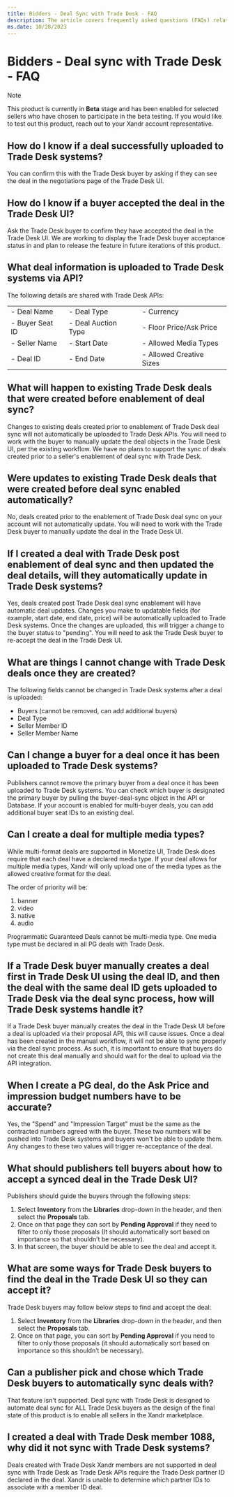 ```yaml
---
title: Bidders - Deal Sync with Trade Desk - FAQ
description: The article covers frequently asked questions (FAQs) related to deal synchronization in trade tasks.  
ms.date: 10/28/2023
---
```


# Bidders - Deal sync with Trade Desk - FAQ

> [!NOTE]
> This product is currently in **Beta** stage and has been enabled for selected sellers who have chosen to participate in the beta testing. If you would like to test out this product, reach out to your Xandr account representative.

## How do I know if a deal successfully uploaded to Trade Desk systems?

You can confirm this with the Trade Desk buyer by asking if they can see the deal in the negotiations page of the Trade Desk UI.

## How do I know if a buyer accepted the deal in the Trade Desk UI?

Ask the Trade Desk buyer to confirm they have accepted the deal in the Trade Desk UI. We are working to display the Trade Desk buyer acceptance status in  and plan to release the feature in future iterations of this product.

## What deal information is uploaded to Trade Desk systems via API?

The following details are shared with Trade Desk APIs:

|  |  |  |
|---|---|---|
| - Deal Name | - Deal Type | - Currency |
| - Buyer Seat ID | - Deal Auction Type | - Floor Price/Ask Price |
| - Seller Name | - Start Date | - Allowed Media Types |
| - Deal ID | - End Date | - Allowed Creative Sizes |

## What will happen to existing Trade Desk deals that were created before enablement of deal sync?

Changes to existing deals created prior to enablement of Trade Desk deal sync will not automatically be uploaded to Trade Desk APIs. You will need to work with the buyer to manually update the deal objects in the Trade Desk UI, per the existing workflow. We have no plans to support the sync of deals created prior to a seller's enablement of deal sync with Trade Desk.

## Were updates to existing Trade Desk deals that were created before deal sync enabled automatically?

No, deals created prior to the enablement of Trade Desk deal sync on your account will not automatically update. You will need to work with the Trade Desk buyer to manually update the deal in the Trade Desk UI.

## If I created a deal with Trade Desk post enablement of deal sync and then updated the deal details, will they automatically update in Trade Desk systems?

Yes, deals created post Trade Desk deal sync enablement will have automatic deal updates. Changes you make to updatable fields (for
example, start date, end date, price) will be automatically uploaded to Trade Desk systems. Once the changes are uploaded, this will trigger a change to the buyer status to "pending". You will need to ask the Trade Desk buyer to re-accept the deal in the Trade Desk UI.

## What are things I cannot change with Trade Desk deals once they are created?

The following fields cannot be changed in Trade Desk systems after a deal is uploaded:

- Buyers (cannot be removed, can add additional buyers)
- Deal Type
- Seller Member ID
- Seller Member Name

## Can I change a buyer for a deal once it has been uploaded to Trade Desk systems?

Publishers cannot remove the primary buyer from a deal once it has been uploaded to Trade Desk systems. You can check which buyer is designated the primary buyer by pulling the buyer-deal-sync object in the API or Database. If your account is enabled for multi-buyer deals, you can add additional buyer seat IDs to an existing deal.

## Can I create a deal for multiple media types?

While multi-format deals are supported in Monetize UI, Trade Desk does require that each deal have a declared media type. If your deal allows for multiple media types, Xandr will only upload one of the media types as the allowed creative format for the deal.

The order of priority will be:

1. banner
1. video
1. native
1. audio

Programmatic Guaranteed Deals cannot be multi-media type. One media type must be declared in all PG deals with Trade Desk.

## If a Trade Desk buyer manually creates a deal first in Trade Desk UI using the deal ID, and then the deal with the same deal ID gets uploaded to Trade Desk via the deal sync process, how will Trade Desk systems handle it?

If a Trade Desk buyer manually creates the deal in the Trade Desk UI before a deal is uploaded via their proposal API, this will cause
issues. Once a deal has been created in the manual workflow, it will not be able to sync properly via the deal sync process. As such, it is important to ensure that buyers do not create this deal manually and should wait for the deal to upload via the API integration.

## When I create a PG deal, do the Ask Price and impression budget numbers have to be accurate?

Yes, the "Spend" and "Impression Target" must be the same as the contracted numbers agreed with the buyer. These two numbers will be
pushed into Trade Desk systems and buyers won't be able to update them. Any changes to these two values will trigger re-acceptance of the deal.

## What should publishers tell buyers about how to accept a synced deal in the Trade Desk UI?

Publishers should guide the buyers through the following steps:

1. Select **Inventory** from the **Libraries** drop-down in the header, and then select the **Proposals** tab.
1. Once on that page they can sort by **Pending Approval** if they need to filter to only those proposals (It should automatically sort
   based on importance so that shouldn’t be necessary).
1. In that screen, the buyer should be able to see the deal and accept it.

## What are some ways for Trade Desk buyers to find the deal in the Trade Desk UI so they can accept it?

Trade Desk buyers may follow below steps to find and accept the deal:

1. Select **Inventory** from the **Libraries** drop-down in the header, and then select the **Proposals** tab.
1. Once on that page, you can sort by **Pending Approval** if you need to filter to only those proposals (it should automatically sort based on importance so this shouldn’t be necessary).

## Can a publisher pick and chose which Trade Desk buyers to automatically sync deals with?

That feature isn't supported. Deal sync with Trade Desk is designed to automate deal sync for ALL Trade Desk buyers as the
design of the final state of this product is to enable all sellers in the Xandr marketplace.

## I created a deal with Trade Desk member 1088, why did it not sync with Trade Desk systems?

Deals created with Trade Desk Xandr members are not supported in deal sync with Trade Desk as Trade Desk APIs require
the Trade Desk partner ID declared in the deal. Xandr is unable to determine which partner IDs to associate with a member ID deal.
